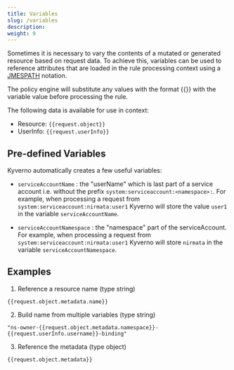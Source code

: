 ```yaml
---
title: Variables
slug: /variables
description: 
weight: 9
---
```


Sometimes it is necessary to vary the contents of a mutated or generated resource based on request data. To achieve this, variables can be used to reference attributes that are loaded in the rule processing context using a [JMESPATH](http://jmespath.org/) notation. 

The policy engine will substitute any values with the format {{<JMESPATH>}} with the variable value before processing the rule.

The following data is available for use in context:
- Resource: `{{request.object}}`
- UserInfo: `{{request.userInfo}}`

## Pre-defined Variables

Kyverno automatically creates a few useful variables:

- `serviceAccountName` : the "userName" which is last part of a service account i.e. without the prefix `system:serviceaccount:<namespace>:`. For example, when processing a request from `system:serviceaccount:nirmata:user1` Kyverno will store the value `user1` in the variable `serviceAccountName`.

- `serviceAccountNamespace` : the "namespace" part of the serviceAccount. For example, when processing a request from `system:serviceaccount:nirmata:user1` Kyverno will store `nirmata` in the variable `serviceAccountNamespace`.

## Examples

1. Reference a resource name (type string)

`{{request.object.metadata.name}}`

2. Build name from multiple variables (type string)

`"ns-owner-{{request.object.metadata.namespace}}-{{request.userInfo.username}}-binding"`

3. Reference the metadata (type object)

`{{request.object.metadata}}`
